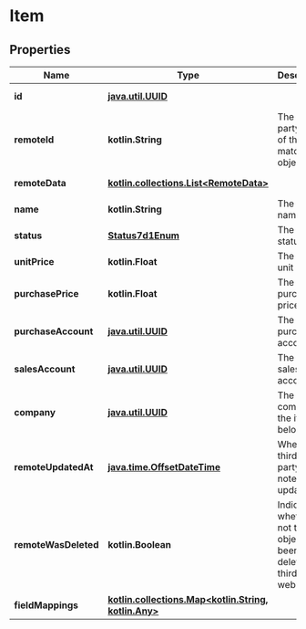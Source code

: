 
# Item

## Properties
Name | Type | Description | Notes
------------ | ------------- | ------------- | -------------
**id** | [**java.util.UUID**](java.util.UUID.md) |  |  [optional] [readonly]
**remoteId** | **kotlin.String** | The third-party API ID of the matching object. |  [optional]
**remoteData** | [**kotlin.collections.List&lt;RemoteData&gt;**](RemoteData.md) |  |  [optional] [readonly]
**name** | **kotlin.String** | The item&#39;s name. |  [optional]
**status** | [**Status7d1Enum**](Status7d1Enum.md) | The item&#39;s status. |  [optional]
**unitPrice** | **kotlin.Float** | The item&#39;s unit price. |  [optional]
**purchasePrice** | **kotlin.Float** | The item&#39;s purchase price. |  [optional]
**purchaseAccount** | [**java.util.UUID**](java.util.UUID.md) | The item&#39;s purchase account. |  [optional]
**salesAccount** | [**java.util.UUID**](java.util.UUID.md) | The item&#39;s sales account. |  [optional]
**company** | [**java.util.UUID**](java.util.UUID.md) | The company the item belongs to. |  [optional]
**remoteUpdatedAt** | [**java.time.OffsetDateTime**](java.time.OffsetDateTime.md) | When the third party&#39;s item note was updated. |  [optional]
**remoteWasDeleted** | **kotlin.Boolean** | Indicates whether or not this object has been deleted by third party webhooks. |  [optional] [readonly]
**fieldMappings** | [**kotlin.collections.Map&lt;kotlin.String, kotlin.Any&gt;**](kotlin.Any.md) |  |  [optional] [readonly]



